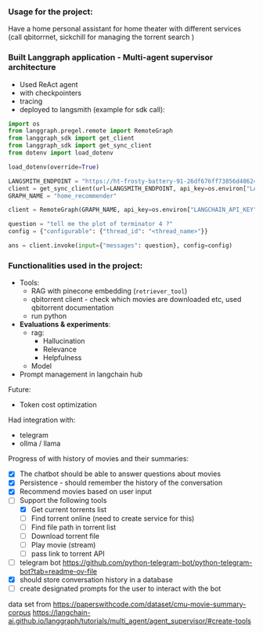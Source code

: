 ### Usage for the project:

Have a home personal assistant for home theater with different services (call qbitorrnet, sickchill for managing the torrent search )

### Built Langgraph application - Multi-agent supervisor architecture

- Used ReAct agent
- with checkpointers
- tracing
- deployed to langsmith (example for sdk call):
```python
import os
from langgraph.pregel.remote import RemoteGraph
from langgraph_sdk import get_client
from langgraph_sdk import get_sync_client
from dotenv import load_dotenv

load_dotenv(override=True)

LANGSMITH_ENDPOINT = "https://ht-frosty-battery-91-26df676ff73856d48624516684b654c1.us.langgraph.app"
client = get_sync_client(url=LANGSMITH_ENDPOINT, api_key=os.environ["LANGCHAIN_API_KEY"])
GRAPH_NAME = "home_recommender"

client = RemoteGraph(GRAPH_NAME, api_key=os.environ["LANGCHAIN_API_KEY"], url=LANGSMITH_ENDPOINT)

question = "tell me the plot of terminator 4 ?"
config = {"configurable": {"thread_id": "<thread_name>"}}

ans = client.invoke(input={"messages": question}, config=config)

```


### Functionalities used in the project:
- Tools:
  - RAG with pinecone embedding (`retriever_tool`)
  - qbitorrent client - check which movies are downloaded etc, used qbitorrent documentation
  - run python
- **Evaluations & experiments**:
  - rag:
    - Hallucination
    - Relevance
    - Helpfulness
  - Model
- Prompt management in langchain hub

Future:
- Token cost optimization

Had integration with:
- telegram
- ollma / llama


Progress of  with history of movies and their summaries:

- [x] The chatbot should be able to answer questions about movies 
- [x] Persistence - should remember the history of the conversation
- [x] Recommend movies based on user input
- [ ] Support the following tools
    - [x] Get current torrents list
    - [ ] Find torrent online (need to create service for this)
    - [ ] Find file path in torrent list
    - [ ] Download torrent file
    - [ ] Play movie (stream)
    - [ ] pass link to torrent API
- [ ] telegram bot https://github.com/python-telegram-bot/python-telegram-bot?tab=readme-ov-file
- [x] should store conversation history in a database
- [ ] create designated prompts for the user to interact with the bot

data set from https://paperswithcode.com/dataset/cmu-movie-summary-corpus
https://langchain-ai.github.io/langgraph/tutorials/multi_agent/agent_supervisor/#create-tools

